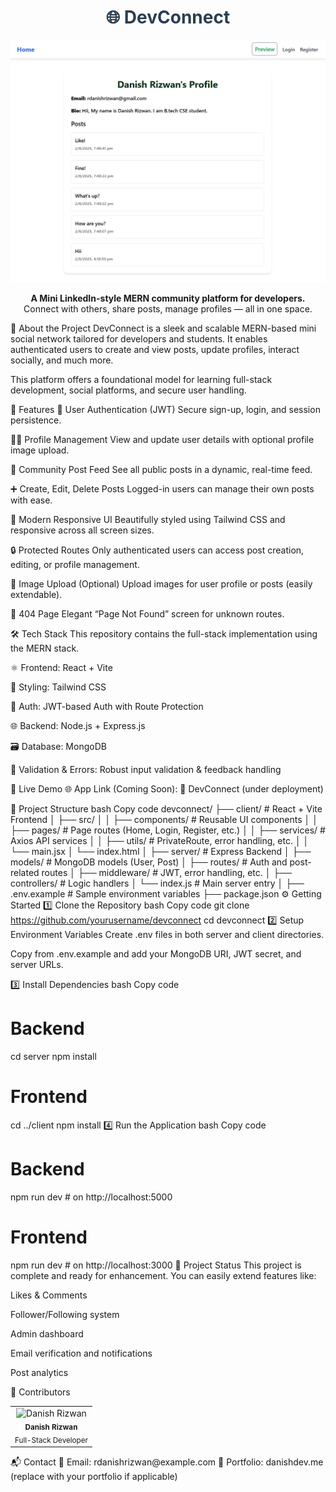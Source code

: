 <h1 align="center" style="color:#2c3e50;">🌐 DevConnect</h1> <p align="center"> <img src="./PreviewApp.jpeg" alt="DevConnect Preview" width="700"/> </p> <p align="center"> <b>A Mini LinkedIn-style MERN community platform for developers.</b><br> Connect with others, share posts, manage profiles — all in one space. </p>
📄 About the Project
DevConnect is a sleek and scalable MERN-based mini social network tailored for developers and students.
It enables authenticated users to create and view posts, update profiles, interact socially, and much more.

This platform offers a foundational model for learning full-stack development, social platforms, and secure user handling.

🌟 Features
🔐 User Authentication (JWT)
Secure sign-up, login, and session persistence.

🧑‍💻 Profile Management
View and update user details with optional profile image upload.

📰 Community Post Feed
See all public posts in a dynamic, real-time feed.

➕ Create, Edit, Delete Posts
Logged-in users can manage their own posts with ease.

🌈 Modern Responsive UI
Beautifully styled using Tailwind CSS and responsive across all screen sizes.

🔒 Protected Routes
Only authenticated users can access post creation, editing, or profile management.

📂 Image Upload (Optional)
Upload images for user profile or posts (easily extendable).

🚫 404 Page
Elegant “Page Not Found” screen for unknown routes.

🛠️ Tech Stack
This repository contains the full-stack implementation using the MERN stack.

⚛️ Frontend: React + Vite

🎨 Styling: Tailwind CSS

🔐 Auth: JWT-based Auth with Route Protection

🌐 Backend: Node.js + Express.js

🗃️ Database: MongoDB

🧪 Validation & Errors: Robust input validation & feedback handling

🚀 Live Demo
🌐 App Link (Coming Soon):
🔗 DevConnect (under deployment)

📁 Project Structure
bash
Copy code
devconnect/
├── client/                  # React + Vite Frontend
│   ├── src/
│   │   ├── components/      # Reusable UI components
│   │   ├── pages/           # Page routes (Home, Login, Register, etc.)
│   │   ├── services/        # Axios API services
│   │   ├── utils/           # PrivateRoute, error handling, etc.
│   │   └── main.jsx
│   └── index.html
│
├── server/                  # Express Backend
│   ├── models/              # MongoDB models (User, Post)
│   ├── routes/              # Auth and post-related routes
│   ├── middleware/          # JWT, error handling, etc.
│   ├── controllers/         # Logic handlers
│   └── index.js             # Main server entry
│
├── .env.example             # Sample environment variables
├── package.json
⚙️ Getting Started
1️⃣ Clone the Repository
bash
Copy code
git clone https://github.com/yourusername/devconnect
cd devconnect
2️⃣ Setup Environment Variables
Create .env files in both server and client directories.

Copy from .env.example and add your MongoDB URI, JWT secret, and server URLs.

3️⃣ Install Dependencies
bash
Copy code
# Backend
cd server
npm install

# Frontend
cd ../client
npm install
4️⃣ Run the Application
bash
Copy code
# Backend
npm run dev   # on http://localhost:5000

# Frontend
npm run dev   # on http://localhost:3000
📅 Project Status
This project is complete and ready for enhancement.
You can easily extend features like:

Likes & Comments

Follower/Following system

Admin dashboard

Email verification and notifications

Post analytics

👤 Contributors
<table> <tr> <td align="center"> <img src="https://avatars.githubusercontent.com/u/164065390?v=4" width="80px;" alt="Danish Rizwan"/> <br /> <sub><b>Danish Rizwan</b></sub><br /> <sub>Full-Stack Developer</sub> </td> </tr> </table>
📬 Contact
📧 Email: rdanishrizwan@example.com
💼 Portfolio: danishdev.me (replace with your portfolio if applicable)
